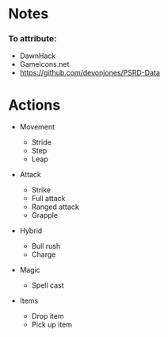# Notes

### To attribute:
- DawnHack
- Gameicons.net
- https://github.com/devonjones/PSRD-Data


# Actions

- Movement
    - Stride
    - Step
    - Leap 

- Attack
    - Strike 
    - Full attack
    - Ranged attack 
    - Grapple
    
- Hybrid 
    - Bull rush 
    - Charge 

- Magic
    - Spell cast
    
- Items
    - Drop item
    - Pick up item 
    